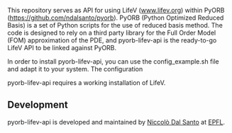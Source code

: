 This repository serves as API for using LifeV (www.lifev.org) within PyORB (https://github.com/ndalsanto/pyorb). PyORB (Python Optimized Reduced Basis) is a set of Python scripts for the use of reduced basis method. The code is designed to rely on a third party library for the Full Order Model (FOM) approximation of the PDE, and pyorb-lifev-api is the ready-to-go LifeV API to be linked against PyORB.

In order to install pyorb-lifev-api, you can use the config_example.sh file and adapt it to your system. The configuration

pyorb-lifev-api requires a working installation of LifeV.

Development
-------

pyorb-lifev-api is developed and maintained by [Niccolò Dal Santo](https://www.linkedin.com/in/niccolo-dal-santo/) at [EPFL](https://www.epfl.ch/).


